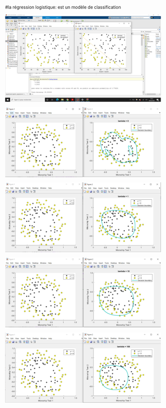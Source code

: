 #la régression logistique:
est un modèle de classification 


![alt text](https://github.com/Koussailakadi/Machine_Learning_Matlab/blob/master/Logistic_regression/cap1.PNG?raw=true)

![alt text](https://github.com/Koussailakadi/Machine_Learning_Matlab/blob/master/Logistic_regression/cap2.PNG?raw=true)

![alt text](https://github.com/Koussailakadi/Machine_Learning_Matlab/blob/master/Logistic_regression/cap3.PNG?raw=true)

![alt text](https://github.com/Koussailakadi/Machine_Learning_Matlab/blob/master/Logistic_regression/cap4.PNG?raw=true)

![alt text](https://github.com/Koussailakadi/Machine_Learning_Matlab/blob/master/Logistic_regression/cap5.PNG?raw=true)
